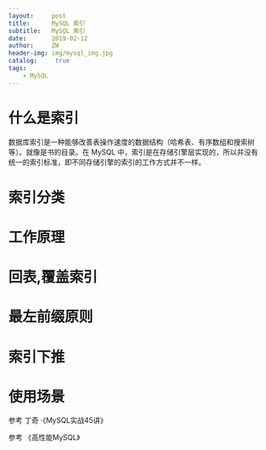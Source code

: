 ```yaml
---
layout:     post
title:      MySQL 索引
subtitle:   MySQL 索引
date:       2019-02-12
author:     ZW
header-img: img/mysql_img.jpg
catalog: 	 true
tags:
    - MySQL
---
```


# 什么是索引
数据库索引是一种能够改善表操作速度的数据结构（哈希表、有序数组和搜索树等）。就像是书的目录。在 MySQL 中，索引是在存储引擎层实现的，所以并没有统一的索引标准，即不同存储引擎的索引的工作方式并不一样。

# 索引分类

# 工作原理

# 回表,覆盖索引

# 最左前缀原则

# 索引下推

# 使用场景

参考 丁奇 ·《MySQL实战45讲》
    
参考 《高性能MySQL》

